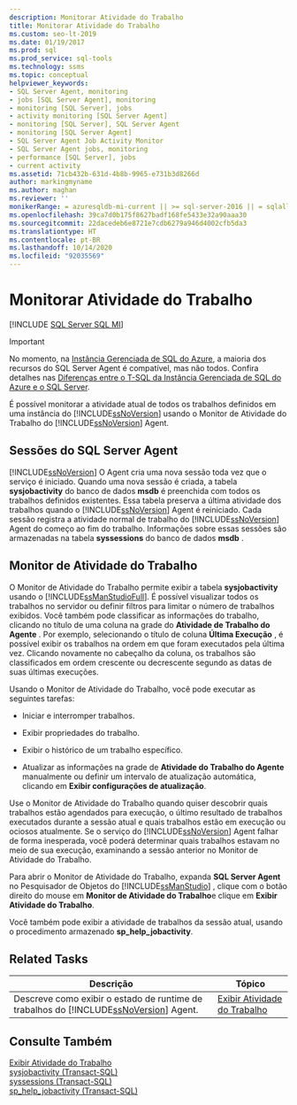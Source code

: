 ```yaml
---
description: Monitorar Atividade do Trabalho
title: Monitorar Atividade do Trabalho
ms.custom: seo-lt-2019
ms.date: 01/19/2017
ms.prod: sql
ms.prod_service: sql-tools
ms.technology: ssms
ms.topic: conceptual
helpviewer_keywords:
- SQL Server Agent, monitoring
- jobs [SQL Server Agent], monitoring
- monitoring [SQL Server], jobs
- activity monitoring [SQL Server Agent]
- monitoring [SQL Server], SQL Server Agent
- monitoring [SQL Server Agent]
- SQL Server Agent Job Activity Monitor
- SQL Server Agent jobs, monitoring
- performance [SQL Server], jobs
- current activity
ms.assetid: 71cb432b-631d-4b8b-9965-e731b3d8266d
author: markingmyname
ms.author: maghan
ms.reviewer: ''
monikerRange: = azuresqldb-mi-current || >= sql-server-2016 || = sqlallproducts-allversions
ms.openlocfilehash: 39ca7d0b175f8627badf168fe5433e32a90aaa30
ms.sourcegitcommit: 22dacedeb6e8721e7cdb6279a946d4002cfb5da3
ms.translationtype: HT
ms.contentlocale: pt-BR
ms.lasthandoff: 10/14/2020
ms.locfileid: "92035569"
---
```

# <a name="monitor-job-activity"></a>Monitorar Atividade do Trabalho
[!INCLUDE [SQL Server SQL MI](../../includes/applies-to-version/sql-asdbmi.md)]

> [!IMPORTANT]  
> No momento, na [Instância Gerenciada de SQL do Azure](/azure/sql-database/sql-database-managed-instance), a maioria dos recursos do SQL Server Agent é compatível, mas não todos. Confira detalhes nas [Diferenças entre o T-SQL da Instância Gerenciada de SQL do Azure e o SQL Server](/azure/sql-database/sql-database-managed-instance-transact-sql-information#sql-server-agent).

É possível monitorar a atividade atual de todos os trabalhos definidos em uma instância do [!INCLUDE[ssNoVersion](../../includes/ssnoversion-md.md)] usando o Monitor de Atividade do Trabalho do [!INCLUDE[ssNoVersion](../../includes/ssnoversion-md.md)] Agent.  
  
## <a name="sql-server-agent-sessions"></a>Sessões do SQL Server Agent  
[!INCLUDE[ssNoVersion](../../includes/ssnoversion-md.md)] O Agent cria uma nova sessão toda vez que o serviço é iniciado. Quando uma nova sessão é criada, a tabela **sysjobactivity** do banco de dados **msdb** é preenchida com todos os trabalhos definidos existentes. Essa tabela preserva a última atividade dos trabalhos quando o [!INCLUDE[ssNoVersion](../../includes/ssnoversion-md.md)] Agent é reiniciado. Cada sessão registra a atividade normal de trabalho do [!INCLUDE[ssNoVersion](../../includes/ssnoversion-md.md)] Agent do começo ao fim do trabalho. Informações sobre essas sessões são armazenadas na tabela **syssessions** do banco de dados **msdb** .  
  
## <a name="job-activity-monitor"></a>Monitor de Atividade do Trabalho  
O Monitor de Atividade do Trabalho permite exibir a tabela **sysjobactivity** usando o [!INCLUDE[ssManStudioFull](../../includes/ssmanstudiofull-md.md)]. É possível visualizar todos os trabalhos no servidor ou definir filtros para limitar o número de trabalhos exibidos. Você também pode classificar as informações do trabalho, clicando no título de uma coluna na grade do **Atividade de Trabalho do Agente** . Por exemplo, selecionando o título de coluna **Última Execução** , é possível exibir os trabalhos na ordem em que foram executados pela última vez. Clicando novamente no cabeçalho da coluna, os trabalhos são classificados em ordem crescente ou decrescente segundo as datas de suas últimas execuções.  
  
Usando o Monitor de Atividade do Trabalho, você pode executar as seguintes tarefas:  
  
-   Iniciar e interromper trabalhos.  
  
-   Exibir propriedades do trabalho.  
  
-   Exibir o histórico de um trabalho específico.  
  
-   Atualizar as informações na grade de **Atividade do Trabalho do Agente** manualmente ou definir um intervalo de atualização automática, clicando em **Exibir configurações de atualização**.  
  
Use o Monitor de Atividade do Trabalho quando quiser descobrir quais trabalhos estão agendados para execução, o último resultado de trabalhos executados durante a sessão atual e quais trabalhos estão em execução ou ociosos atualmente. Se o serviço do [!INCLUDE[ssNoVersion](../../includes/ssnoversion-md.md)] Agent falhar de forma inesperada, você poderá determinar quais trabalhos estavam no meio de sua execução, examinando a sessão anterior no Monitor de Atividade do Trabalho.  
  
Para abrir o Monitor de Atividade do Trabalho, expanda **SQL Server Agent** no Pesquisador de Objetos do [!INCLUDE[ssManStudio](../../includes/ssmanstudio-md.md)] , clique com o botão direito do mouse em **Monitor de Atividade do Trabalho**e clique em **Exibir Atividade do Trabalho**.  
  
Você também pode exibir a atividade de trabalhos da sessão atual, usando o procedimento armazenado **sp_help_jobactivity**.  
  
## <a name="related-tasks"></a>Related Tasks  
  
|Descrição|Tópico|  
|-|-|   
|Descreve como exibir o estado de runtime de trabalhos do [!INCLUDE[ssNoVersion](../../includes/ssnoversion-md.md)] Agent.|[Exibir Atividade do Trabalho](../../ssms/agent/view-job-activity.md)|  
  
## <a name="see-also"></a>Consulte Também  
[Exibir Atividade do Trabalho](../../ssms/agent/view-job-activity.md)  
[sysjobactivity (Transact-SQL)](../../relational-databases/system-tables/dbo-sysjobactivity-transact-sql.md)  
[syssessions (Transact-SQL)](../../relational-databases/system-tables/dbo-syssessions-transact-sql.md)  
[sp_help_jobactivity (Transact-SQL)](../../relational-databases/system-stored-procedures/sp-help-jobactivity-transact-sql.md)  
